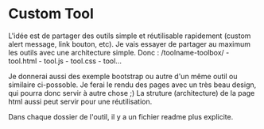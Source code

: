 Custom Tool
============

L'idée est de partager des outils simple et réutilisable rapidement (custom alert message, link bouton, etc).
Je vais essayer de partager au maximum les outils avec une architecture simple.
Donc :
    /toolname-toolbox/
        - tool.html
        - tool.js
        - tool.css
        - tool...

Je donnerai aussi des exemple bootstrap ou autre d'un même outil ou similaire ci-possoble.
Je ferai le rendu des pages avec un très beau design, qui pourra donc servir à autre chose ;)
La struture (architecture) de la page html aussi peut servir pour une réutilisation.

Dans chaque dossier de l'outil, il y a un fichier readme plus explicite.
